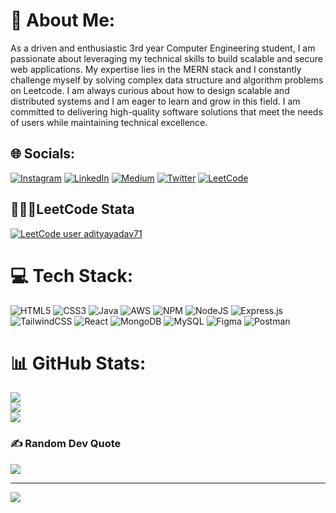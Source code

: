 # 💫 About Me:
As a driven and enthusiastic 3rd year Computer Engineering student, I am passionate about leveraging my technical skills to build scalable and secure web applications. My expertise lies in the MERN stack and I constantly challenge myself by solving complex data structure and algorithm problems on Leetcode. I am always curious about how to design scalable and distributed systems and I am eager to learn and grow in this field. I am committed to delivering high-quality software solutions that meet the needs of users while maintaining technical excellence.<br>


## 🌐 Socials:
[![Instagram](https://img.shields.io/badge/Instagram-%23E4405F.svg?logo=Instagram&logoColor=white)](https://instagram.com/aditya.yadav908) [![LinkedIn](https://img.shields.io/badge/LinkedIn-%230077B5.svg?logo=linkedin&logoColor=white)](https://linkedin.com/in/aditya-yadav-013865213) [![Medium](https://img.shields.io/badge/Medium-12100E?logo=medium&logoColor=white)](https://medium.com/@@adityayadav1088) [![Twitter](https://img.shields.io/badge/Twitter-%231DA1F2.svg?logo=Twitter&logoColor=white)](https://twitter.com/Aditya7169) [![LeetCode](https://img.shields.io/badge/Instagram-%23E4405F.svg?logo=LeetCode&logoColor=white)](https://leetcode.com/adityayadav71/)

## 🧑🏽‍💻LeetCode Stata
[![LeetCode user adityayadav71](https://img.shields.io/badge/dynamic/json?style=for-the-badge&labelColor=black&color=%23ffa116&label=Problems%20solved%20on%20LeetCode&query=solved&url=https%3A%2F%2Fleetcode-badge.vercel.app%2Fapi%2Fusers%2Fadityayadav71&logo=leetcode&logoColor=yellow)](https://leetcode.com/adityayadav71/)

# 💻 Tech Stack:
![HTML5](https://img.shields.io/badge/html5-%23E34F26.svg?style=for-the-badge&logo=html5&logoColor=white) ![CSS3](https://img.shields.io/badge/css3-%231572B6.svg?style=for-the-badge&logo=css3&logoColor=white) ![Java](https://img.shields.io/badge/java-%23ED8B00.svg?style=for-the-badge&logo=java&logoColor=white) ![AWS](https://img.shields.io/badge/AWS-%23FF9900.svg?style=for-the-badge&logo=amazon-aws&logoColor=white) ![NPM](https://img.shields.io/badge/NPM-%23000000.svg?style=for-the-badge&logo=npm&logoColor=white) ![NodeJS](https://img.shields.io/badge/node.js-6DA55F?style=for-the-badge&logo=node.js&logoColor=white) ![Express.js](https://img.shields.io/badge/express.js-%23404d59.svg?style=for-the-badge&logo=express&logoColor=%2361DAFB) ![TailwindCSS](https://img.shields.io/badge/tailwindcss-%2338B2AC.svg?style=for-the-badge&logo=tailwind-css&logoColor=white) ![React](https://img.shields.io/badge/react-%2320232a.svg?style=for-the-badge&logo=react&logoColor=%2361DAFB) ![MongoDB](https://img.shields.io/badge/MongoDB-%234ea94b.svg?style=for-the-badge&logo=mongodb&logoColor=white) ![MySQL](https://img.shields.io/badge/mysql-%2300f.svg?style=for-the-badge&logo=mysql&logoColor=white) ![Figma](https://img.shields.io/badge/figma-%23F24E1E.svg?style=for-the-badge&logo=figma&logoColor=white) ![Postman](https://img.shields.io/badge/Postman-FF6C37?style=for-the-badge&logo=postman&logoColor=white)

# 📊 GitHub Stats:
![](https://github-readme-stats.vercel.app/api?username=adityayadav71&theme=dark&hide_border=false&include_all_commits=true&count_private=true)<br/>
![](https://github-readme-streak-stats.herokuapp.com/?user=adityayadav71&theme=dark&hide_border=false)<br/>
![](https://github-readme-stats.vercel.app/api/top-langs/?username=adityayadav71&theme=dark&hide_border=false&include_all_commits=true&count_private=true&layout=compact)

### ✍️ Random Dev Quote
![](https://quotes-github-readme.vercel.app/api?type=horizontal&theme=radical)

---
[![](https://visitcount.itsvg.in/api?id=adityayadav71&icon=8&color=1)](https://visitcount.itsvg.in)
